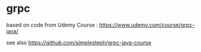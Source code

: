 # grpc

based on code from Udemy Course : https://www.udemy.com/course/grpc-java/

see also https://github.com/simplesteph/grpc-java-course
